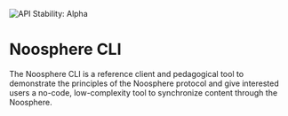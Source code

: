 ![API Stability: Alpha](https://img.shields.io/badge/API%20Stability-Alpha-red)

# Noosphere CLI

The Noosphere CLI is a reference client and pedagogical tool to demonstrate
the principles of the Noosphere protocol and give interested users a
no-code, low-complexity tool to synchronize content through the Noosphere.
